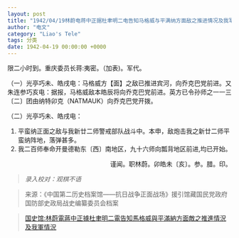 ```yaml
---
layout: post
title: "1942/04/19林蔚电蒋中正据杜聿明二电告知马格威与平满纳方面敌之推进情况及我军情况"
author: "电文"
category: "Liao's Tele"
tags: 分类
date: 1942-04-19 00:00:00 +0000
---
```

限二小时到。重庆委员长蒋:夷密。（加表)。军代。

（一）光亭巧未、皓戌电：马格威方【面】之敌已推进宾河，向乔克巴党前进。又朱连参巧亥电：据报，马格威敌本皓辰将向乔克巴党前进。英方已令孙师之一一三〔二〕团由纳特卯克（NATMAUK）向乔克巴党开拨。

（二）光亭巧未、皓戌电：
1. 平蛮纳正面之敌与我新廿二师警戒部队战斗中。本申，敌炮击我之新廿二师平蛮纳阵地，落弹甚多。
2. 我二百师奉命开曼德勒东〔西〕南地区，九十六师向瓢背地区前进,均已开始。


<p align="right">谨闻。职林蔚。卯皓未〔亥〕。参。腊。印。</p>


>*录入校对：观棋不语*

> 来源：《中国第二历史档案馆——抗日战争正面战场》援引馆藏国民党政府国防部史政局战史编纂委员会档案

> [国史馆:林蔚電蔣中正據杜聿明二電告知馬格威與平滿納方面敵之推進情況及我軍情況](https://ahonline.drnh.gov.tw/index.php?act=Display/image/5894508PYJ=PTZ#81F)